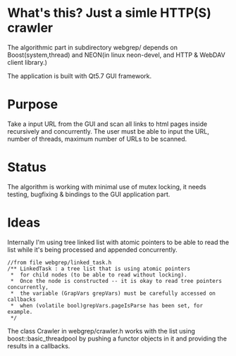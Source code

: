 # What's this? Just a simle HTTP(S) crawler
The algorithmic part in subdirectory webgrep/ depends on Boost(system,thread)
and NEON(in linux neon-devel, and HTTP & WebDAV client library.)

The application is built with Qt5.7 GUI framework.

# Purpose
Take a input URL from the GUI and scan all links to html pages inside recursively and concurrently.
The user must be able to input the URL, number of threads, maximum number of URLs to be scanned.

# Status
The algorithm is working with minimal use of mutex locking, it needs testing, bugfixing & bindings to the GUI application part.

# Ideas
Internally I'm using tree linked list with atomic pointers to be able to read the list
while it's being processed and appended concurrently.

```
//from file webgrep/linked_task.h
/** LinkedTask : a tree list that is using atomic pointers
 *  for child nodes (to be able to read without locking).
 *  Once the node is constructed -- it is okay to read tree pointers concurrently,
 *  the variable (GrapVars grepVars) must be carefully accessed on callbacks
 *  when (volatile bool)grepVars.pageIsParse has been set, for example.
 */
```

The class Crawler in webgrep/crawler.h works with the list using boost::basic_threadpool
by pushing a functor objects in it and providing the results in a callbacks.

